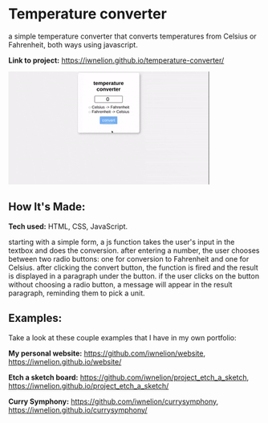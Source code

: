 # Temperature converter
a simple temperature converter that converts temperatures from Celsius or Fahrenheit, both ways using javascript.

**Link to project:** https://iwnelion.github.io/temperature-converter/

![alt tag](temperature-converter.gif)

## How It's Made:

**Tech used:** HTML, CSS, JavaScript.

starting with a simple form, a js function takes the user's input in the textbox and does the conversion. after entering a number, the user chooses between two radio buttons: one for conversion to Fahrenheit and one for Celsius. after clicking the convert button, the function is fired and the result is displayed in a paragraph under the button. if the user clicks on the button without choosing a radio button, a message will appear in the result paragraph, reminding them to pick a unit.

## Examples:
Take a look at these couple examples that I have in my own portfolio:

**My personal website:** https://github.com/iwnelion/website, https://iwnelion.github.io/website/

**Etch a sketch board:** https://github.com/iwnelion/project_etch_a_sketch, https://iwnelion.github.io/project_etch_a_sketch/

**Curry Symphony:** https://github.com/iwnelion/currysymphony, https://iwnelion.github.io/currysymphony/
